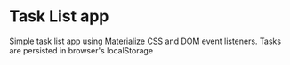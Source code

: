 # Task List app

Simple task list app using [Materialize CSS](https://materializecss.com/) and DOM event listeners. Tasks are persisted
in browser's localStorage
